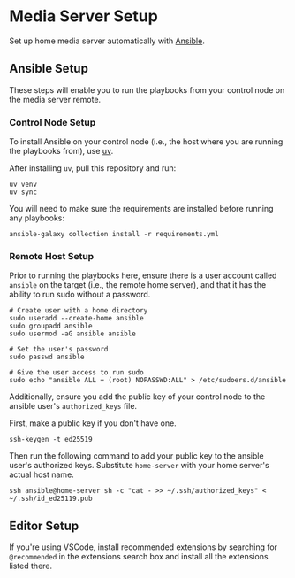 # Media Server Setup

Set up home media server automatically with [Ansible](https://docs.ansible.com/ansible/latest/getting_started/introduction.html).

## Ansible Setup

These steps will enable you to run the playbooks from your control node on the media server remote.

### Control Node Setup

To install Ansible on your control node (i.e., the host where you are running the playbooks from), use [uv](https://docs.astral.sh/uv/getting-started/installation/).

After installing `uv`, pull this repository and run:

```shell
uv venv
uv sync
```

You will need to make sure the requirements are installed before running any playbooks:

```shell
ansible-galaxy collection install -r requirements.yml
```

### Remote Host Setup

Prior to running the playbooks here, ensure there is a user account called `ansible` on the target (i.e., the remote home server), and that it has the ability to run sudo without a password.

```shell
# Create user with a home directory
sudo useradd --create-home ansible
sudo groupadd ansible
sudo usermod -aG ansible ansible

# Set the user's password
sudo passwd ansible

# Give the user access to run sudo
sudo echo "ansible ALL = (root) NOPASSWD:ALL" > /etc/sudoers.d/ansible
```

Additionally, ensure you add the public key of your control node to the ansible user's `authorized_keys` file.

First, make a public key if you don't have one.

```shell
ssh-keygen -t ed25519
```

Then run the following command to add your public key to the ansible user's authorized keys. Substitute `home-server` with your home server's actual host name.

```shell
ssh ansible@home-server sh -c "cat - >> ~/.ssh/authorized_keys" < ~/.ssh/id_ed25119.pub
```

## Editor Setup

If you're using VSCode, install recommended extensions by searching for `@recommended` in the extensions search box and install all the extensions listed there.
